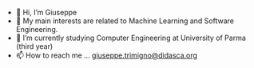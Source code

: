 - 👋 Hi, I’m Giuseppe
- 👀 My main interests are related to Machine Learning and Software Engineering.
- 🌱 I’m currently studying Computer Engineering at University of Parma (third year)
- 📫 How to reach me ... giuseppe.trimigno@didasca.org
